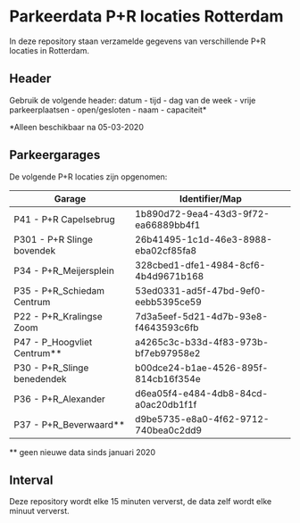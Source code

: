 # Parkeerdata P+R locaties Rotterdam

In deze repository staan verzamelde gegevens van verschillende P+R locaties in Rotterdam.

## Header

Gebruik de volgende header:
datum - tijd - dag van de week - vrije parkeerplaatsen - open/gesloten - naam - capaciteit*

*Alleen beschikbaar na 05-03-2020

## Parkeergarages
De volgende P+R locaties zijn opgenomen:

| Garage  | Identifier/Map |
|-----------------------------|--------------------------------------|
| P41 - P+R Capelsebrug | 1b890d72-9ea4-43d3-9f72-ea66889bb4f1 |
| P301 - P+R Slinge bovendek | 26b41495-1c1d-46e3-8988-eba02cf85fa8 |
| P34 - P+R_Meijersplein | 328cbed1-dfe1-4984-8cf6-4b4d9671b168 |
| P35 - P+R_Schiedam Centrum | 53ed0331-ad5f-47bd-9ef0-eebb5395ce59 |
| P22 - P+R_Kralingse Zoom | 7d3a5eef-5d21-4d7b-93e8-f4643593c6fb |
| P47 - P_Hoogvliet Centrum** | a4265c3c-b33d-4f83-973b-bf7eb97958e2 |
| P30 - P+R_Slinge benedendek | b00dce24-b1ae-4526-895f-814cb16f354e |
| P36 - P+R_Alexander | d6ea05f4-e484-4db8-84cd-a0ac20db1f1f |
| P37 - P+R_Beverwaard** | d9be5735-e8a0-4f62-9712-740bea0c2dd9 |

** geen nieuwe data sinds januari 2020

## Interval
Deze repository wordt elke 15 minuten ververst, de data zelf wordt elke minuut ververst.
